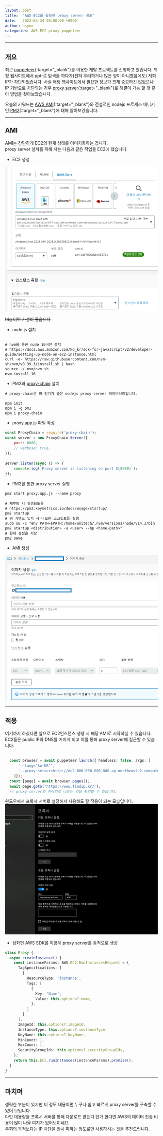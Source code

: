 ```yaml
---
layout: post
title:  "AWS EC2를 활용한 proxy server 배포"
date:   2023-03-24 09:00:00 +0900
author: hsyoo
categories: AWS EC2 proxy puppeteer
---
```

<hr/>

## 개요

최근 [puppeteer](https://pptr.dev/){:target="_blank"}를 이용한 개발 프로젝트를 진행하고 있습니다.
특정 웹사이트에서 pptr로 탐색을 하다가(전혀 무리하거나 많은 양이 아니였음에도) 저희 IP가 차단되었습니다.
사실 해당 웹사이트에서 필요한 정보가 크게 중요하진 않았으나 IP 기반으로 차단되는 경우
[proxy server](https://ko.wikipedia.org/wiki/%ED%94%84%EB%A1%9D%EC%8B%9C_%EC%84%9C%EB%B2%84){:target="_blank"}로 해결이 가능 할 것 같아 방법을 찾아보았습니다.

오늘의 키워드는 [AWS AMI](https://docs.aws.amazon.com/ko_kr/AWSEC2/latest/UserGuide/AMIs.html){:target="_blank"}와
전설적인 nodejs 프로세스 매니저인 [PM2](https://pm2.keymetrics.io/docs/usage/quick-start/){:target="_blank"}에 대해 알아보겠습니다.
<hr/>

## AMI

AMI는 간단하게 EC2의 현재 상태를 이미지화하는 겁니다.  
proxy server 설치를 위해 저는 다음과 같은 작업을 EC2에 했습니다.

- EC2 생성

![img.png](/assets/images/hsyoo/ec2-instance.png)

~~t4g 티어 가성비 좋습니다~~

- node.js 설치


```shell

# nvm을 통한 node 16버전 설치
# https://docs.aws.amazon.com/ko_kr/sdk-for-javascript/v2/developer-guide/setting-up-node-on-ec2-instance.html
curl -o- https://raw.githubusercontent.com/nvm-sh/nvm/v0.39.3/install.sh | bash
source ~/.nvm/nvm.sh
nvm install 16
```

- PM2와 [proxy-chain](https://github.com/apify/proxy-chain) 설치

```shell
# proxy-chain은 꽤 인기가 좋은 nodejs proxy server 라이브러리입니다.

npm init
npm i -g pm2
npm i proxy-chain

```

- proxy.app.js 파일 작성

```javascript
const ProxyChain = require('proxy-chain');
const server = new ProxyChain.Server({
    port: 8080,
    // verbose: true,
});

server.listen(async () => {
    console.log(`Proxy server is listening on port ${8080}`);
});
```

- PM2를 통한 proxy server 실행

```shell
pm2 start proxy.app.js --name proxy

# 재부팅 시 실행되도록 
# https://pm2.keymetrics.io/docs/usage/startup/
pm2 startup
# 위 커맨드 입력 시 나오는 스크립트를 실행
sudo su -c "env PATH=$PATH:/home/unitech/.nvm/versions/node/v14.3/bin pm2 startup <distribution> -u <user> --hp <home-path>"
# 현재 설정을 저장
pm2 save
```


- AMI 생성 

![img.png](/assets/images/hsyoo/ami.png)

<hr/>

## 적용

여기까지 하셨다면 앞으로 EC2인스턴스 생성 시 해당 AMI로 시작하실 수 있습니다.  
EC2들은 public IP와 DNS를 가지게 되고 이를 통해 proxy server에 접근할 수 있습니다.

```typescript

  const browser = await puppeteer.launch({ headless: false, args: [
      '--lang="ko-KR"',
      '--proxy-server=http://ec2-000-000-000-000.ap-northeast-2.compute.amazonaws.com:8080'
    ]});
  const [page] = await browser.pages();
  await page.goto('https://www.findip.kr/');
  // proxy server의 아이피로 나오는 것을 확인할 수 있습니다.
```



윈도우에서 프록시 서버로 설정해서 사용해도 잘 적용이 되는 모습입니다.
![img.png](/assets/images/hsyoo/windows-proxy.png)


- 심화편 AWS SDK를 이용해 proxy server를 동적으로 생성

```typescript
class Proxy {
  async createInstance() {
    const instanceParams: AWS.EC2.RunInstancesRequest = {
      TagSpecifications: [
        {
          ResourceType: 'instance',
          Tags: [
            {
              Key: 'Name',
              Value: this.options?.name,
            },
          ]
        }
      ],
      ImageId: this.options?.imageId,
      InstanceType: this.options?.instanceType,
      KeyName: this.options?.keyName,
      MinCount: 1,
      MaxCount: 1,
      SecurityGroupIds: this.options?.securityGroupIds,
    };
    return this.EC2.runInstances(instanceParams).promise();
  }
}

```
<hr/>

## 마치며

생략한 부분이 있지만 이 정도 내용이면 누구나 쉽고 빠르게 proxy server를 구축할 수 있어 보입니다.  
다만 대용량을 프록시 서버를 통해 다운로드 받는다 던가 한다면 AWS의 데이터 전송 비용이 많이 나올 여지가 있어보이네요.  
우회의 목적보다는 IP 차단을 잠시 피하는 정도로만 사용하시는 것을 추천드립니다.
